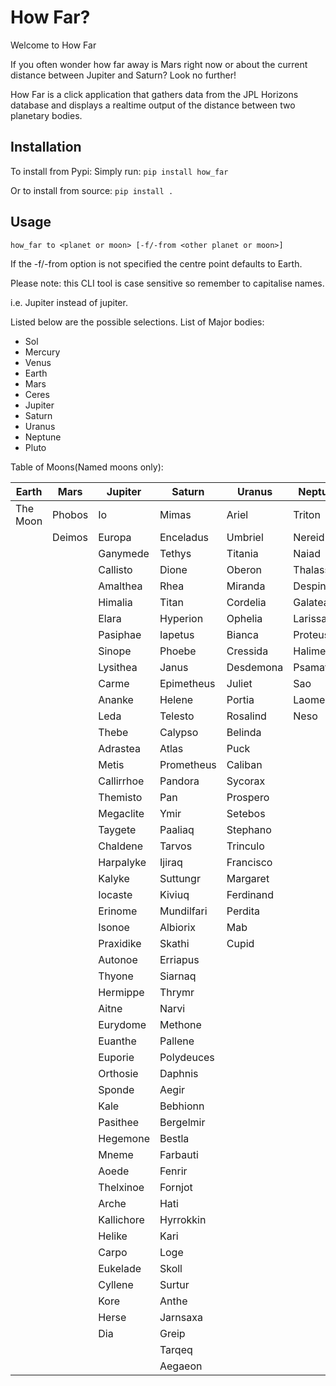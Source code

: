 # How Far?
Welcome to How Far

If you often wonder how far away is Mars right now or about the current distance between Jupiter and Saturn?
Look no further!


How Far is a click application that gathers data from the JPL Horizons database and displays a realtime output of the distance between two planetary bodies.

## Installation

To install from Pypi:
Simply run:
`pip install how_far`

Or to install from source:
`pip install .`


## Usage

`how_far to <planet or moon> [-f/-from <other planet or moon>]`

If the -f/-from option is not specified the centre point defaults to Earth.

Please note: this CLI tool is case sensitive so remember to capitalise names.

i.e. Jupiter instead of jupiter.

Listed below are the possible selections.
List of Major bodies:
 * Sol
 * Mercury
 * Venus
 * Earth
 * Mars
 * Ceres
 * Jupiter
 * Saturn
 * Uranus
 * Neptune
 * Pluto

Table of Moons(Named moons only):

| Earth    | Mars   | Jupiter    | Saturn     | Uranus    | Neptune   | Pluto  |
|----------|--------|------------|------------|-----------|-----------|--------|
| The Moon | Phobos | Io         | Mimas      | Ariel     | Triton    | Charon |
|          | Deimos | Europa     | Enceladus  | Umbriel   | Nereid    |        |
|          |        | Ganymede   | Tethys     | Titania   | Naiad     |        |
|          |        | Callisto   | Dione      | Oberon    | Thalassa  |        |
|          |        | Amalthea   | Rhea       | Miranda   | Despina   |        |
|          |        | Himalia    | Titan      | Cordelia  | Galatea   |        |
|          |        | Elara      | Hyperion   | Ophelia   | Larissa   |        |
|          |        | Pasiphae   | Iapetus    | Bianca    | Proteus   |        |
|          |        | Sinope     | Phoebe     | Cressida  | Halimede  |        |
|          |        | Lysithea   | Janus      | Desdemona | Psamathe  |        |
|          |        | Carme      | Epimetheus | Juliet    | Sao       |        |
|          |        | Ananke     | Helene     | Portia    | Laomedeia |        |
|          |        | Leda       | Telesto    | Rosalind  | Neso      |        |
|          |        | Thebe      | Calypso    | Belinda   |           |        |
|          |        | Adrastea   | Atlas      | Puck      |           |        |
|          |        | Metis      | Prometheus | Caliban   |           |        |
|          |        | Callirrhoe | Pandora    | Sycorax   |           |        |
|          |        | Themisto   | Pan        | Prospero  |           |        |
|          |        | Megaclite  | Ymir       | Setebos   |           |        |
|          |        | Taygete    | Paaliaq    | Stephano  |           |        |
|          |        | Chaldene   | Tarvos     | Trinculo  |           |        |
|          |        | Harpalyke  | Ijiraq     | Francisco |           |        |
|          |        | Kalyke     | Suttungr   | Margaret  |           |        |
|          |        | Iocaste    | Kiviuq     | Ferdinand |           |        |
|          |        | Erinome    | Mundilfari | Perdita   |           |        |
|          |        | Isonoe     | Albiorix   | Mab       |           |        |
|          |        | Praxidike  | Skathi     | Cupid     |           |        |
|          |        | Autonoe    | Erriapus   |           |           |        |
|          |        | Thyone     | Siarnaq    |           |           |        |
|          |        | Hermippe   | Thrymr     |           |           |        |
|          |        | Aitne      | Narvi      |           |           |        |
|          |        | Eurydome   | Methone    |           |           |        |
|          |        | Euanthe    | Pallene    |           |           |        |
|          |        | Euporie    | Polydeuces |           |           |        |
|          |        | Orthosie   | Daphnis    |           |           |        |
|          |        | Sponde     | Aegir      |           |           |        |
|          |        | Kale       | Bebhionn   |           |           |        |
|          |        | Pasithee   | Bergelmir  |           |           |        |
|          |        | Hegemone   | Bestla     |           |           |        |
|          |        | Mneme      | Farbauti   |           |           |        |
|          |        | Aoede      | Fenrir     |           |           |        |
|          |        | Thelxinoe  | Fornjot    |           |           |        |
|          |        | Arche      | Hati       |           |           |        |
|          |        | Kallichore | Hyrrokkin  |           |           |        |
|          |        | Helike     | Kari       |           |           |        |
|          |        | Carpo      | Loge       |           |           |        |
|          |        | Eukelade   | Skoll      |           |           |        |
|          |        | Cyllene    | Surtur     |           |           |        |
|          |        | Kore       | Anthe      |           |           |        |
|          |        | Herse      | Jarnsaxa   |           |           |        |
|          |        | Dia        | Greip      |           |           |        |
|          |        |            | Tarqeq     |           |           |        |
|          |        |            | Aegaeon    |           |           |        |
